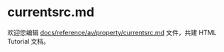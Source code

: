 currentsrc.md
===

欢迎您编辑 <a target="__blank" href="https://github.com/jaywcjlove/html-tutorial/blob/master/docs/reference/av/property/currentsrc.md">docs/reference/av/property/currentsrc.md</a> 文件，共建 HTML Tutorial 文档。